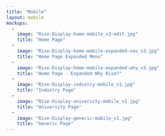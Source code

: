 ```yaml
---
title: "Mobile"
layout: mobile
mockups:
  -
    image: "Rise-Display-home-mobile_v3-edit.jpg"
    title: "Home Page"
  -
    image: "Rise-Display-home-mobile-expanded-nav_v3.jpg"
    title: "Home Page Expanded Menu"
  -
    image: "Rise-Display-home-mobile-expanded-why_v3.jpg"
    title: "Home Page - Expanded Why Rise?"
  -
    image: "Rise-Display-industry-mobile_v1.jpg"
    title: "Industry Page"
  -
    image: "Rise-Display-university-mobile_v1.jpg"
    title: "University Page"
  -
    image: "Rise-Display-generic-mobile_v1.jpg"
    title: "Generic Page"
---
```

